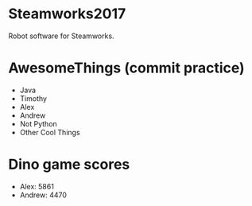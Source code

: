 # Steamworks2017
Robot software for Steamworks.

# AwesomeThings (commit practice)
* Java
* Timothy
* Alex
* Andrew
* Not Python
* Other Cool Things

# Dino game scores
* Alex: 5861
* Andrew: 4470